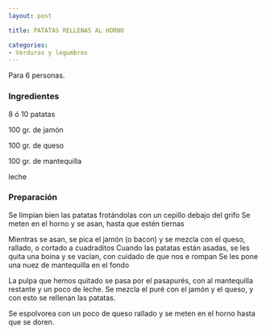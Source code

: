 ```yaml
---
layout: post

title: PATATAS RELLENAS AL HORNO

categories:
- Verduras y legumbres
---
```

Para 6 personas.

<h3>Ingredientes</h3>
8 ó 10 patatas

100 gr. de jamón

100 gr. de queso

100 gr. de mantequilla

leche

<h3>Preparación</h3>
Se limpian bien las patatas frotándolas con un cepillo debajo del grifo Se meten en el horno y se asan, hasta que estén tiernas

Mientras se asan, se pica el jamón (o bacon) y se mezcla con el queso, rallado, o cortado a cuadraditos Cuando las patatas están asadas, se les quita una boina y se vacían, con cuidado de que nos e rompan Se les pone una nuez de mantequilla en el fondo

La pulpa que hemos quitado se pasa por el pasapurés, con al mantequilla restante y un poco de leche. Se mezcla el puré con el jamón y el queso, y con esto se rellenan las patatas.

Se espolvorea con un poco de queso rallado y se meten en el horno hasta que se doren.
